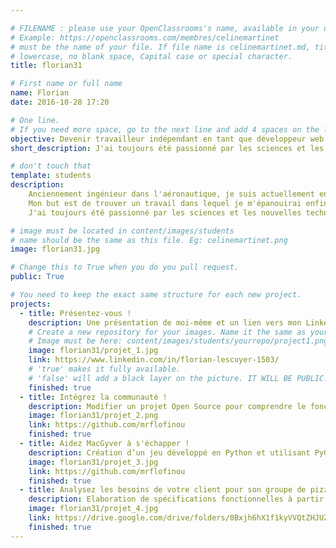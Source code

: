 ```yaml
---

# FILENAME : please use your OpenClassrooms's name, available in your url.
# Example: https://openclassrooms.com/membres/celinemartinet
# must be the name of your file. If file name is celinemartinet.md, title is celinemartinet.
# lowercase, no blank space, Capital case or special character.
title: florian31

# First name or full name
name: Florian
date: 2016-10-28 17:20

# One line.
# If you need more space, go to the next line and add 4 spaces on the left, as in 'description'.
objective: Devenir travailleur indépendant en tant que développeur web.
short_description: J'ai toujours été passionné par les sciences et les nouvelles technologies.

# don't touch that
template: students
description:
    Anciennement ingénieur dans l'aéronautique, je suis actuellement en reconversion professionnelle pour devenir développeur      python.
    Mon but est de trouver un travail dans lequel je m'épanouirai enfin.
    J'ai toujours été passionné par les sciences et les nouvelles technologies. C'est aussi une raison pour laquelle j'ai choisi python, qui est un langage utilisé dans le monde scientifique.

# image must be located in content/images/students
# name should be the same as this file. Eg: celinemartinet.png
image: florian31.jpg

# Change this to True when you do you pull request.
public: True

# You need to keep the exact same structure for each new project.
projects:
  - title: Présentez-vous !
    description: Une présentation de moi-même et un lien vers mon LinkedIn.
    # Create a new repository for your images. Name it the same as your nickname and profile picture.
    # Image must be here: content/images/students/yourrepo/project1.png
    image: florian31/projet_1.jpg
    link: https://www.linkedin.com/in/florian-lescuyer-1503/
    # 'true' makes it fully available.
    # 'false' will add a black layer on the picture. IT WILL BE PUBLIC!
    finished: true
  - title: Intégrez la communauté !
    description: Modifier un projet Open Source pour comprendre le fonctionnement de Git, de Github et des pull requests. 
    image: florian31/projet_2.png
    link: https://github.com/mrflofinou
    finished: true
  - title: Aidez MacGyver à s'échapper !
    description: Création d’un jeu développé en Python et utilisant PyGame.
    image: florian31/projet_3.jpg
    link: https://github.com/mrflofinou
    finished: true
  - title: Analysez les besoins de votre client pour son groupe de pizzeria.
    description: Elaboration de spécifications fonctionnelles à partir d'un cahier des charges.
    image: florian31/projet_4.jpg
    link: https://drive.google.com/drive/folders/0Bxjh6hX1f1kyVVQtZHJUZ3d1M3c?usp=sharing
    finished: true
---
```

